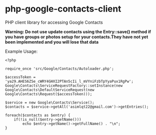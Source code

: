 php-google-contacts-client
==========================

PHP client library for accessing Google Contacts

**Warning: Do not use update contacts using the Entry::save() method if you have groups or photos setup for your contacts.They have not yet been implemented and you will lose that data**

Example Usage:

```
<?php

require_once 'src/Google/Contacts/Autoloader.php';

$accessToken = 'ya29.AHES6ZSe_cWRY4GHXI2PTAn5cIi_l_mVYniFzbTpYyaPux1RgPw';
Google\Contacts\ServiceRequestFactory::setInstance(new Google\Contacts\DefaultServiceRequest(new Google\Contacts\Request($accessToken)));

$service = new Google\Contacts\Service();
$contacts = $service->getAll('asimlqt22@gmail.com')->getEntries();

foreach($contacts as $entry) {
    if(!is_null($entry->getName()))
        echo $entry->getName()->getFullName() . "\n";
}
```
